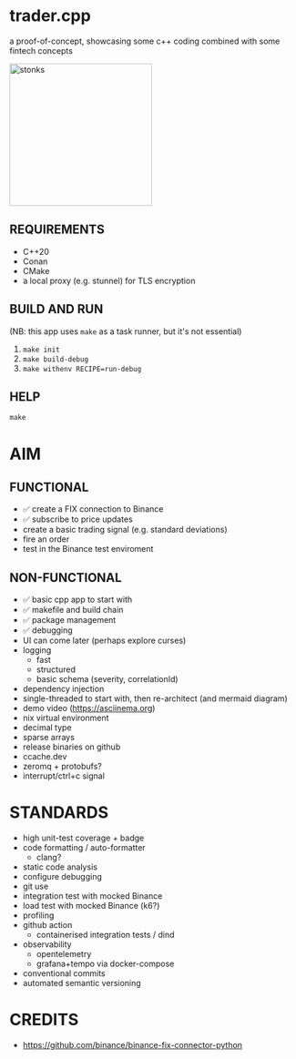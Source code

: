 # trader.cpp
a proof-of-concept, showcasing some c++ coding combined with some fintech concepts

<img src="https://static.wikia.nocookie.net/surrealmemes/images/8/80/2f0.png"
	alt="stonks"
	width="250" />

## REQUIREMENTS
- C++20
- Conan
- CMake
- a local proxy (e.g. stunnel) for TLS encryption

## BUILD AND RUN
(NB: this app uses `make` as a task runner, but it's not essential)
1. `make init`
2. `make build-debug`
3. `make withenv RECIPE=run-debug`

## HELP
`make`


# AIM

## FUNCTIONAL
- ✅ create a FIX connection to Binance
- ✅ subscribe to price updates
- create a basic trading signal (e.g. standard deviations)
- fire an order
- test in the Binance test enviroment


## NON-FUNCTIONAL
- ✅ basic cpp app to start with
- ✅ makefile and build chain
- ✅ package management
- ✅ debugging
- UI can come later (perhaps explore curses)
- logging
    - fast
    - structured
    - basic schema (severity, correlationId)
- dependency injection
- single-threaded to start with, then re-architect (and mermaid diagram)
- demo video (https://asciinema.org)
- nix virtual environment
- decimal type
- sparse arrays
- release binaries on github
- ccache.dev
- zeromq + protobufs?
- interrupt/ctrl+c signal

# STANDARDS
- high unit-test coverage + badge
- code formatting / auto-formatter
  - clang?
- static code analysis
- configure debugging 
- git use
- integration test with mocked Binance
- load test with mocked Binance (k6?)
- profiling
- github action
    - containerised integration tests / dind
- observability
    - opentelemetry
    - grafana+tempo via docker-compose
- conventional commits
- automated semantic versioning

# CREDITS
- https://github.com/binance/binance-fix-connector-python